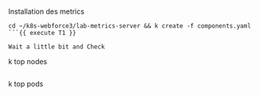 
Installation des metrics
```
cd ~/k8s-webforce3/lab-metrics-server && k create -f components.yaml
```{{ execute T1 }}

Wait a little bit and Check 
```
k top nodes
```{{ execute T1 }}

```
k top pods
```{{ execute T1 }}
